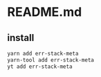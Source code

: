 # README.md

    

## install

```bash
yarn add err-stack-meta
yarn-tool add err-stack-meta
yt add err-stack-meta
```

